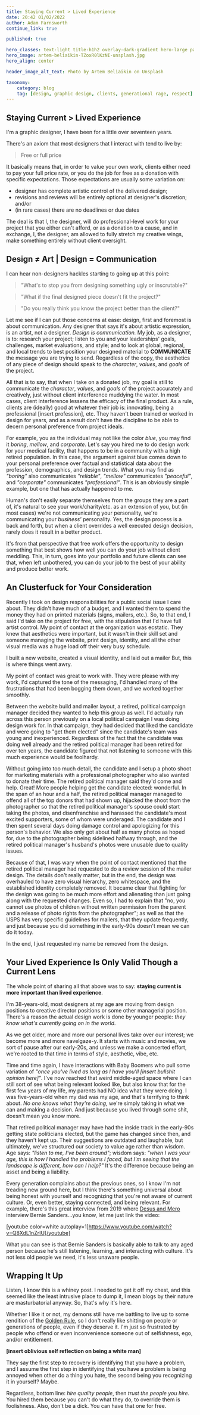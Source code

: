 ```yaml
---
title: Staying Current > Lived Experience
date: 20:42 01/02/2022
author: Adam Farnsworth
continue_link: true

published: true

hero_classes: text-light title-h1h2 overlay-dark-gradient hero-large parallax
hero_image: artem-beliaikin-TZoxR0lKzNI-unsplash.jpg
hero_align: center

header_image_alt_text: Photo by Artem Beliaikin on Unsplash

taxonomy:
    category: blog
    tag: [design, graphic design, clients, generational rage, respect]
---
```

## Staying Current > Lived Experience

I'm a graphic designer, I have been for a little over seventeen years.

There's an axiom that most designers that I interact with tend to live by:

> Free or full price

It basically means that, in order to value your own work, clients either need to pay your full price rate, or you do the job for free as a donation with specific expectations. Those expectations are usually some variation on:

- designer has complete artistic control of the delivered design;
- revisions and reviews will be entirely optional at designer's discretion; and/or
- (in rare cases) there are no deadlines or due dates

The deal is that I, the designer, will do professional-level work for your project that you either can't afford, or as a donation to a cause, and in exchange, I, the designer, am allowed to fully stretch my creative wings, make something entirely without client oversight.

## Design ≠ Art | Design = Communication

I can hear non-designers hackles starting to going up at this point:

> "What's to stop you from designing something ugly or inscrutable?"

> "What if the final designed piece doesn't fit the project?"

> "Do you really think you know the project better than the client?"

Let me see if I can put those concerns at ease: design, first and foremost is about communication. Any designer that says it's about artistic expression, is an artist, not a designer. *Design is communication.* My job, as a designer, is to: research your project; listen to you and your leaderships' goals, challenges, market evaluations, and style; and to look at global, regional, and local trends to best position your designed material to **COMMUNICATE** the message you are trying to send. Regardless of the copy, the aesthetics of any piece of design should speak to the *character*, *values*, and *goals* of the project.

All that is to say, that when I take on a donated job, my goal is still to communicate the *character*, *values*, and *goals* of the project accurately and creatively, just without client interference muddying the water. In most cases, client interference lessens the efficacy of the final product. As a rule, clients are (ideally) good at whatever their job is: innovating, being a professional [insert profession], etc. They haven't been trained or worked in design for years, and as a result don't have the discipline to be able to decern personal preference from project ideals.

For example, you as the individual may not like the color *blue*, you may find it *boring*, *mellow*, and *corporate*. Let's say you hired me to do design work for your medical facility, that happens to be in a community with a high retired population. In this case, the argument against blue comes down to your personal preference over factual and statistical data about the profession, demographics, and design trends. What you may find as *"boring"* also communicates *"reliable"*, *"mellow"* communicates *"peaceful"*, and *"corporate"* communicates *"professional"*. This is an obviously simple example, but one that has actually happened to me.

Human's don't easily separate themselves from the groups they are a part of, it's natural to see your work/charity/etc. as an extension of you, but (in most cases) we're not communicating your personality, we're communicating your *business'* personality. Yes, the design process is a back and forth, but when a client overrides a well executed design decision, rarely does it result in a better product.

It's from that perspective that free work offers the opportunity to design something that best shows how well you can do your job without client meddling. This, in turn, goes into your portfolio and future clients can see that, when left unbothered, you can do your job to the best of your ability and produce better work.

## An Clusterfuck for Your Consideration

Recently I took on design responsibilities for a public social issue I care about. They didn't have much of a budget, and I wanted them to spend the money they had on printed materials (signs, mailers, etc.). So, to that end, I said I'd take on the project for free, with the stipulation that I'd have full artist control. My point of contact at the organization was ecstatic. They knew that aesthetics were important, but it wasn't in their skill set and someone managing the website, print design, identity, and all the other visual media was a huge load off their very busy schedule.

I built a new website, created a visual identity, and laid out a mailer But, this is where things went awry.

My point of contact was great to work with. They were please with my work, I'd captured the tone of the messaging, I'd handled many of the frustrations that had been bogging them down, and we worked together smoothly.

Between the website build and mailer layout, a retired, political campaign manager decided they wanted to help this group as well. I'd actually run across this person previously on a local political campaign I was doing design work for. In that campaign, they had decided that liked the candidate and were going to "get them elected" since the candidate's team was young and inexperienced. Regardless of the fact that the candidate was doing well already and the retired political manager had been retired for over ten years, the candidate figured that not listening to someone with this much experience would be foolhardy.

Without going into too much detail, the candidate and I setup a photo shoot for marketing materials with a professional photographer who also wanted to donate their time. The retired political manager said they'd come and help. Great! More people helping get the candidate elected: wonderful. In the span of an hour and a half, the retired political manager managed to offend all of the top donors that had shown up, hijacked the shoot from the photographer so that the retired political manager's spouse could start taking the photos, and disenfranchise and harassed the candidate's most excited supporters, some of whom were underaged. The candidate and I then spent several days doing damage control and apologizing for this person's behavior. We also only got about half as many photos as hoped for, due to the photographer being sidelined halfway through, and the retired political manager's husband's photos were unusable due to quality issues.

Because of that, I was wary when the point of contact mentioned that the retired political manager had requested to do a review session of the mailer design. The details don't really matter, but in the end, the design was overhauled to have zero visual hierarchy, zero whitespace, and the established identity completely removed. It became clear that fighting for the design was going to be much more effort and alienating than just going along with the requested changes. Even so, I had to explain that "no, you cannot use photos of children without written permission from the parent and a release of photo rights from the photographer"; as well as that the USPS has very specific guidelines for mailers, that they update frequently, and just because you did something in the early-90s doesn't mean we can do it today.

In the end, I just requested my name be removed from the design.

## Your Lived Experience Is Only Valid Though a Current Lens

The whole point of sharing all that above was to say: **staying current is more important than lived experience**.

I'm 38-years-old, most designers at my age are moving from design positions to creative director positions or some other managerial position. There's a reason the actual design work is done by younger people: _they know what's currently going on in the world_.

As we get older, more and more our personal lives take over our interest; we become more and more navelgaze-y. It starts with music and movies, we sort of pause after our early-20s, and unless we make a concerted effort, we're rooted to that time in terms of style, aesthetic, vibe, etc.

Time and time again, I have interactions with Baby Boomers who pull some variation of *"once you've lived as long as I have you'll [insert bullshit opinion here]"*. I've now reached that weird middle-aged space where I can still sort of see what being relevant looked like, but also know that for the first few years of my life, my parents had NO idea what they were doing. I was five-years-old when my dad was my age, and that's terrifying to think about. *No one knows what they're doing,* we're simply taking in what we can and making a decision. And just because you lived through some shit, doesn't mean you know more.

That retired political manager may have had the inside track in the early-90s getting state politicians elected, but the game has changed since then, and they haven't kept up. Their suggestions are outdated and laughable, but ultimately, we've structured our society to value age rather than wisdom. Age says: *"listen to me, I've been around"*; wisdom says: *"when I was your age, this is how I handled the problems I faced, but I'm seeing that the landscape is different, how can I help?"* It's the difference because being an asset and being a liability.

Every generation complains about the previous ones, so I know I'm not treading new ground here, but I think there's something universal about being honest with yourself and recognizing that you're not aware of current culture. Or, even better, staying connected, and being relevant. For example, there's this great interview from 2019 where [Desus and Mero](https://en.wikipedia.org/wiki/Desus_%26_Mero_(2019_TV_series)) interview Bernie Sanders...you know, let me just link the video:

[youtube color=white autoplay=1]https://www.youtube.com/watch?v=Q8XdL1nZrIU[/youtube]

What you can see is that Bernie Sanders is basically able to talk to any aged person because he's still listening, learning, and interacting with culture. It's not less old people we need, it's less unaware people.

## Wrapping It Up

Listen, I know this is a whiney post. I needed to get it off my chest, and this seemed like the least intrusive place to dump it, I mean blogs by their nature are masturbatorial anyway. So, that's why it's here.

Whether I like it or not, my demons still have me battling to live up to some rendition of the [Golden Rule](https://en.wikipedia.org/wiki/Golden_Rule), so I don't really like shitting on people or generations of people, even if they deserve it. I'm just so frustrated by people who offend or even inconvenience someone out of selfishness, ego, and/or entitlement.

**[insert oblivious self reflection on being a white man]**

They say the first step to recovery is identifying that you have a problem, and I assume the first step in identifying that you have a problem is being annoyed when other do a thing you hate, the second being you recognizing it in yourself? Maybe.

Regardless, bottom line: *hire quality people*, then *trust the people you hire*. You hired them because you can't do what they do, to override them is foolishness. Also, don't be a dick. You can have that one for free.